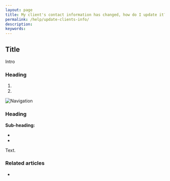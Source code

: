 ```yaml
---
layout: page
title: My client's contact information has changed, how do I update it?
permalink: /help/update-clients-info/
description:
keywords:
---
```


## Title

Intro

### Heading

1.
2.

![Navigation](images/foldername/file.png)

### Heading

**Sub-heading:**

*
*

Text.

### Related articles

*

